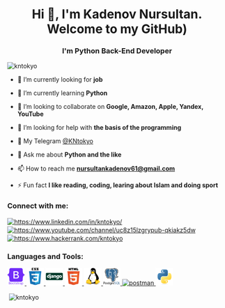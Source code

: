 <h1 align="center">Hi 👋, I'm Kadenov Nursultan. Welcome to my GitHub)</h1>
<h3 align="center">I'm Python Back-End Developer</h3>

<p align="left"> <img src="https://komarev.com/ghpvc/?username=kntokyo&label=Profile%20views&color=0e75b6&style=flat" alt="kntokyo" /> </p>

- 🔭 I’m currently looking for **job**

- 🌱 I’m currently learning **Python**

- 👯 I’m looking to collaborate on **Google, Amazon, Apple, Yandex, YouTube**

- 🤝 I’m looking for help with **the basis of the programming**

- 📝 My Telegram [@KNtokyo](@KNtokyo)

- 💬 Ask me about **Python and the like**

- 📫 How to reach me **nursultankadenov61@gmail.com**

- ⚡ Fun fact **I like reading, coding, learing about Islam and doing sport**

<h3 align="left">Connect with me:</h3>
<p align="left">
<a href="https://linkedin.com/in/https://www.linkedin.com/in/kntokyo/" target="blank"><img align="center" src="https://cdn.jsdelivr.net/npm/simple-icons@3.0.1/icons/linkedin.svg" alt="https://www.linkedin.com/in/kntokyo/" height="30" width="40" /></a>
<a href="https://www.youtube.com/c/https://www.youtube.com/channel/uc8z15lzgrypub-qkiakz5dw" target="blank"><img align="center" src="https://cdn.jsdelivr.net/npm/simple-icons@3.0.1/icons/youtube.svg" alt="https://www.youtube.com/channel/uc8z15lzgrypub-qkiakz5dw" height="30" width="40" /></a>
<a href="https://www.hackerrank.com/https://www.hackerrank.com/kntokyo" target="blank"><img align="center" src="https://cdn.jsdelivr.net/npm/simple-icons@3.0.1/icons/hackerrank.svg" alt="https://www.hackerrank.com/kntokyo" height="30" width="40" /></a>
</p>

<h3 align="left">Languages and Tools:</h3>
<p align="left"> <a href="https://getbootstrap.com" target="_blank"> <img src="https://raw.githubusercontent.com/devicons/devicon/master/icons/bootstrap/bootstrap-plain-wordmark.svg" alt="bootstrap" width="40" height="40"/> </a> <a href="https://www.w3schools.com/css/" target="_blank"> <img src="https://raw.githubusercontent.com/devicons/devicon/master/icons/css3/css3-original-wordmark.svg" alt="css3" width="40" height="40"/> </a> <a href="https://www.djangoproject.com/" target="_blank"> <img src="https://raw.githubusercontent.com/devicons/devicon/master/icons/django/django-original.svg" alt="django" width="40" height="40"/> </a> <a href="https://www.w3.org/html/" target="_blank"> <img src="https://raw.githubusercontent.com/devicons/devicon/master/icons/html5/html5-original-wordmark.svg" alt="html5" width="40" height="40"/> </a> <a href="https://www.linux.org/" target="_blank"> <img src="https://raw.githubusercontent.com/devicons/devicon/master/icons/linux/linux-original.svg" alt="linux" width="40" height="40"/> </a> <a href="https://www.postgresql.org" target="_blank"> <img src="https://raw.githubusercontent.com/devicons/devicon/master/icons/postgresql/postgresql-original-wordmark.svg" alt="postgresql" width="40" height="40"/> </a> <a href="https://postman.com" target="_blank"> <img src="https://www.vectorlogo.zone/logos/getpostman/getpostman-icon.svg" alt="postman" width="40" height="40"/> </a> <a href="https://www.python.org" target="_blank"> <img src="https://raw.githubusercontent.com/devicons/devicon/master/icons/python/python-original.svg" alt="python" width="40" height="40"/> </a> </p>

<p>&nbsp;<img align="center" src="https://github-readme-stats.vercel.app/api?username=kntokyo&show_icons=true&locale=en" alt="kntokyo" /></p>

